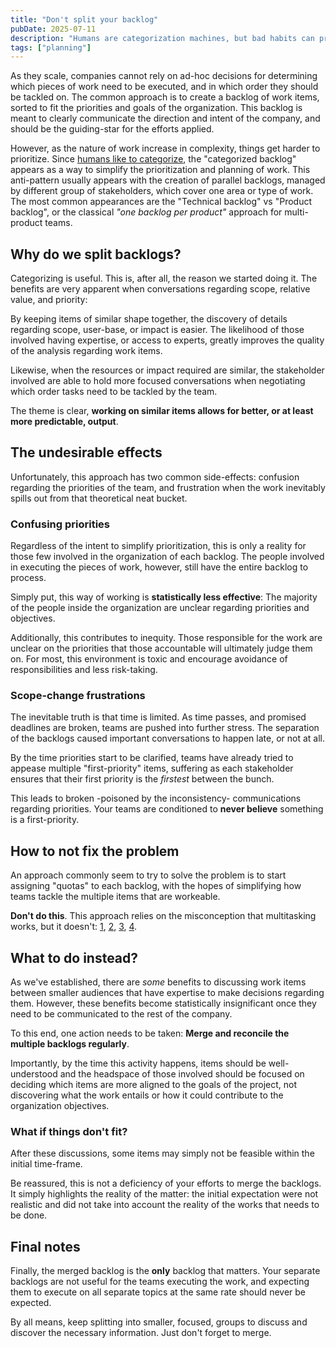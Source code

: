 ```yaml
---
title: "Don't split your backlog"
pubDate: 2025-07-11
description: "Humans are categorization machines, but bad habits can prevent us from building effective backlogs."
tags: ["planning"]
---
```


As they scale, companies cannot rely on ad-hoc decisions for determining which pieces of work need to be executed, and in which order they should be tackled on. The common approach is to create a backlog of work items, sorted to fit the priorities and goals of the organization. This backlog is meant to clearly communicate the direction and intent of the company, and should be the guiding-star for the efforts applied.

However, as the nature of work increase in complexity, things get harder to prioritize. Since [humans like to categorize](https://www.scientificamerican.com/article/wired-for-categorization/), the "categorized backlog" appears as a way to simplify the prioritization and planning of work. This anti-pattern usually appears with the creation of parallel backlogs, managed by different group of stakeholders, which cover one area or type of work. The most common appearances are the "Technical backlog" vs "Product backlog", or the classical *"one backlog per product"* approach for multi-product teams.

## Why do we split backlogs?

Categorizing is useful. This is, after all, the reason we started doing it. The benefits are very apparent when conversations regarding scope, relative value, and priority:

By keeping items of similar shape together, the discovery of details regarding scope, user-base, or impact is easier. The likelihood of those involved having expertise, or access to experts, greatly improves the quality of the analysis regarding work items.

Likewise, when the resources or impact required are similar, the stakeholder involved are able to hold more focused conversations when negotiating which order tasks need to be tackled by the team.

The theme is clear, **working on similar items allows for better, or at least more predictable, output**.

## The undesirable effects

Unfortunately, this approach has two common side-effects: confusion regarding the priorities of the team, and frustration when the work inevitably spills out from that theoretical neat bucket.

### Confusing priorities

Regardless of the intent to simplify prioritization, this is only a reality for those few involved in the organization of each backlog. The people involved in executing the pieces of work, however, still have the entire backlog to process.

Simply put, this way of working is **statistically less effective**: The majority of the people inside the organization are unclear regarding priorities and objectives.

Additionally, this contributes to inequity. Those responsible for the work are unclear on the priorities that those accountable will ultimately judge them on. For most, this environment is toxic and encourage avoidance of responsibilities and less risk-taking.

### Scope-change frustrations

The inevitable truth is that time is limited. As time passes, and promised deadlines are broken, teams are pushed into further stress. The separation of the backlogs caused important conversations to happen late, or not at all.

By the time priorities start to be clarified, teams have already tried to appease multiple "first-priority" items, suffering as each stakeholder ensures that their first priority is the *firstest* between the bunch.

This leads to broken -poisoned by the inconsistency- communications regarding priorities. Your teams are conditioned to **never believe** something is a first-priority.

## How to **not** fix the problem

An approach commonly seem to try to solve the problem is to start assigning "quotas" to each backlog, with the hopes of simplifying how teams tackle the multiple items that are workeable.

**Don't do this**. This approach relies on the misconception that multitasking works, but it doesn't: [1](https://hbr.org/2010/12/you-cant-multi-task-so-stop-tr), [2](https://brainfodder.org/multi-tasking-doesnt-work/), [3](https://www.betterup.com/blog/multitasking), [4](https://www.forbes.com/sites/douglasmerrill/2012/08/17/why-multitasking-doesnt-work/).

## What to do instead?

As we've established, there are *some* benefits to discussing work items between smaller audiences that have expertise to make decisions regarding them. However, these benefits become statistically insignificant once they need to be communicated to the rest of the company.

To this end, one action needs to be taken: **Merge and reconcile the multiple backlogs regularly**.

Importantly, by the time this activity happens, items should be well-understood and the headspace of those involved should be focused on deciding which items are more aligned to the goals of the project, not discovering what the work entails or how it could contribute to the organization objectives.

### What if things don't fit?

After these discussions, some items may simply not be feasible within the initial time-frame.

Be reassured, this is not a deficiency of your efforts to merge the backlogs. It simply highlights the reality of the matter: the initial expectation were not realistic and did not take into account the reality of the works that needs to be done.

## Final notes

Finally, the merged backlog is the **only** backlog that matters. Your separate backlogs are not useful for the teams executing the work, and expecting them to execute on all separate topics at the same rate should never be expected.

By all means, keep splitting into smaller, focused, groups to discuss and discover the necessary information. Just don't forget to merge.
